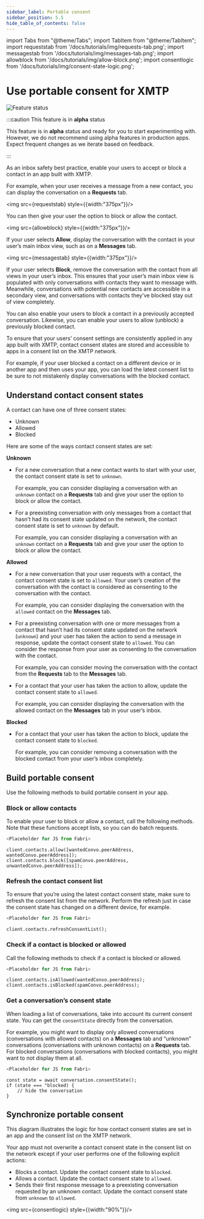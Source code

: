 ```yaml
---
sidebar_label: Portable consent
sidebar_position: 5.5
hide_table_of_contents: false
---
```


import Tabs from "@theme/Tabs";
import TabItem from "@theme/TabItem";
import requeststab from '/docs/tutorials/img/requests-tab.png';
import messagestab from '/docs/tutorials/img/messages-tab.png';
import allowblock from '/docs/tutorials/img/allow-block.png';
import consentlogic from '/docs/tutorials/img/consent-state-logic.png';

# Use portable consent for XMTP

![Feature status](https://img.shields.io/badge/Feature_status-Alpha-orange)

:::caution This feature is in **alpha** status

This feature is in **alpha** status and ready for you to start experimenting with. However, we do not recommend using alpha features in production apps. Expect frequent changes as we iterate based on feedback.

:::

As an inbox safety best practice, enable your users to accept or block a contact in an app built with XMTP.

For example, when your user receives a message from a new contact, you can display the conversation on a **Requests** tab.

<img src={requeststab} style={{width:"375px"}}/>

You can then give your user the option to block or allow the contact.

<img src={allowblock} style={{width:"375px"}}/>

If your user selects **Allow**, display the conversation with the contact in your user’s main inbox view, such as on a **Messages** tab.

<img src={messagestab} style={{width:"375px"}}/>

If your user selects **Block**, remove the conversation with the contact from all views in your user’s inbox. This ensures that your user’s main inbox view is populated with only conversations with contacts they want to message with. Meanwhile, conversations with potential new contacts are accessible in a secondary view, and conversations with contacts they’ve blocked stay out of view completely.

You can also enable your users to block a contact in a previously accepted conversation. Likewise, you can enable your users to allow (unblock) a previously blocked contact.

To ensure that your users’ consent settings are consistently applied in any app built with XMTP, contact consent states are stored and accessible to apps in a consent list on the XMTP network.

For example, if your user blocked a contact on a different device or in another app and then uses your app, you can load the latest consent list to be sure to not mistakenly display conversations with the blocked contact.

## Understand contact consent states

A contact can have one of three consent states:

- Unknown
- Allowed
- Blocked

Here are some of the ways contact consent states are set:

**Unknown**

- For a new conversation that a new contact wants to start with your user, the contact consent state is set to `unknown`.
    
    For example, you can consider displaying a conversation with an `unknown` contact on a **Requests** tab and give your user the option to block or allow the contact.
    
- For a preexisting conversation with only messages from a contact that hasn’t had its consent state updated on the network, the contact consent state is set to `unknown` by default.
    
    For example, you can consider displaying a conversation with an `unknown` contact on a **Requests** tab and give your user the option to block or allow the contact.
    
**Allowed**

- For a new conversation that your user requests with a contact, the contact consent state is set to `allowed`. Your user’s creation of the conversation with the contact is considered as consenting to the conversation with the contact.
    
    For example, you can consider displaying the conversation with the `allowed` contact on the **Messages** tab.
    
- For a preexisting conversation with one or more messages from a contact that hasn’t had its consent state updated on the network (`unknown`) and your user has taken the action to send a message in response, update the contact consent state to `allowed`. You can consider the response from your user as consenting to the conversation with the contact.
    
    For example, you can consider moving the conversation with the contact from the **Requests** tab to the **Messages** tab.
    
- For a contact that your user has taken the action to allow, update the contact consent state to `allowed`.

    For example, you can consider displaying the conversation with the allowed contact on the **Messages** tab in your user’s inbox.

**Blocked**

- For a contact that your user has taken the action to block, update the contact consent state to `blocked`.
    
    For example, you can consider removing a conversation with the blocked contact from your user’s inbox completely.
    
## Build portable consent

Use the following methods to build portable consent in your app.

### Block or allow contacts

To enable your user to block or allow a contact, call the following methods. Note that these functions accept lists, so you can do batch requests.

<Tabs groupId="sdk-langs">
<TabItem value="js" label="JavaScript"  attributes={{className: "js_tab"}}>

```js
<Placeholder for JS from Fabri>
```

</TabItem>
<TabItem value="rn" label="React Native"  attributes={{className: "rn_tab"}}>

```tsx
client.contacts.allow([wantedConvo.peerAddress, wantedConvo.peerAddress]);
client.contacts.block([spamConvo.peerAddress, unwantedConvo.peerAddress]);
```

</TabItem>
</Tabs>

### Refresh the contact consent list

To ensure that you’re using the latest contact consent state, make sure to refresh the consent list from the network. Perform the refresh just in case the consent state has changed on a different device, for example.

<Tabs groupId="sdk-langs">
<TabItem value="js" label="JavaScript"  attributes={{className: "js_tab"}}>

```js
<Placeholder for JS from Fabri>
```

</TabItem>
<TabItem value="rn" label="React Native"  attributes={{className: "rn_tab"}}>

```tsx
client.contacts.refreshConsentList();
```

</TabItem>
</Tabs>

### Check if a contact is blocked or allowed

Call the following methods to check if a contact is blocked or allowed.

<Tabs groupId="sdk-langs">
<TabItem value="js" label="JavaScript"  attributes={{className: "js_tab"}}>

```js
<Placeholder for JS from Fabri>
```

</TabItem>
<TabItem value="rn" label="React Native"  attributes={{className: "rn_tab"}}>

```tsx
client.contacts.isAllowed(wantedConvo.peerAddress);
client.contacts.isBlocked(spamConvo.peerAddress);
```

</TabItem>
</Tabs>

### Get a conversation’s consent state

When loading a list of conversations, take into account its current consent state. You can get the `consentState` directly from the conversation.

For example, you might want to display only allowed conversations (conversations with allowed contacts) on a **Messages** tab and “unknown” conversations (conversations with unknown contacts) on a **Requests** tab. For blocked conversations (conversations with blocked contacts), you might want to not display them at all.

<Tabs groupId="sdk-langs">
<TabItem value="js" label="JavaScript"  attributes={{className: "js_tab"}}>

```js
<Placeholder for JS from Fabri>
```

</TabItem>
<TabItem value="rn" label="React Native"  attributes={{className: "rn_tab"}}>

```tsx
const state = await conversation.consentState();
if (state === "blocked) {
	// hide the conversation
}
```

</TabItem>
</Tabs>

## Synchronize portable consent

This diagram illustrates the logic for how contact consent states are set in an app and the consent list on the XMTP network. 

Your app must not overwrite a contact consent state in the consent list on the network except if your user performs one of the following explicit actions:

- Blocks a contact. Update the contact consent state to `blocked`.
- Allows a contact. Update the contact consent state to `allowed`.
- Sends their first response message to a preexisting conversation requested by an unknown contact. Update the contact consent state from `unknown` to `allowed`.

<img src={consentlogic} style={{width:"90%"}}/>
